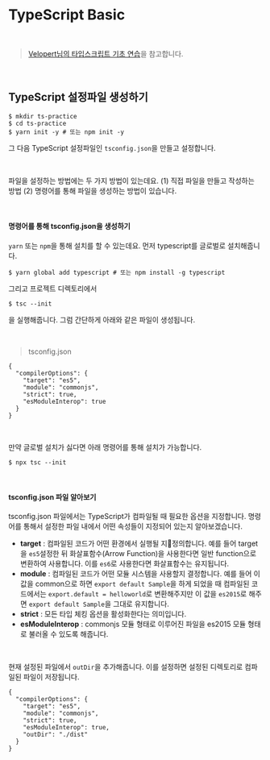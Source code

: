 # TypeScript Basic

<br />

> [Velopert님의 타입스크립트 기초 연습](https://velog.io/@velopert/typescript-basics)을 참고합니다.

<br />

## TypeScript 설정파일 생성하기

```
$ mkdir ts-practice
$ cd ts-practice
$ yarn init -y # 또는 npm init -y

```

그 다음 TypeScript 설정파일인 `tsconfig.json`을 만들고 설정합니다.

<br />

파일을 설정하는 방법에는 두 가지 방법이 있는데요.
(1) 직접 파일을 만들고 작성하는 방법
(2) 명령어를 통해 파일을 생성하는 방법이 있습니다.

<br />

#### 명령어를 통해 tsconfig.json을 생성하기

`yarn` 또는 `npm`을 통해 설치를 할 수 있는데요. 먼저 typescript를 글로벌로 설치해줍니다.

```
$ yarn global add typescript # 또는 npm install -g typescript
```

그리고 프로젝트 디렉토리에서

```
$ tsc --init
```

을 실행해줍니다.
그럼 간단하게 아래와 같은 파일이 생성됩니다.

<br />

> tsconfig.json

```
{
  "compilerOptions": {
    "target": "es5",
    "module": "commonjs",
    "strict": true,
    "esModuleInterop": true
  }
}

```

<br />

만약 글로벌 설치가 싫다면 아래 명령어를 통해 설치가 가능합니다.

```
$ npx tsc --init
```

<br />

#### tsconfig.json 파일 알아보기

tsconfig.json 파일에서는 TypeScript가 컴파일될 때 필요한 옵션을 지정합니다. 명령어를 통해서 설정한 파일 내에서 어떤 속성들이 지정되어 있는지 알아보겠습니다.

-   **target** : 컴파일된 코드가 어떤 환경에서 실행될 지정의합니다. 예를 들어 target을 `es5`설정한 뒤 화살표함수(Arrow Function)을 사용한다면 일반 function으로 변환하여 사용합니다. 이를 `es6`로 사용한다면 화살표함수는 유지됩니다.
-   **module** : 컴파일된 코드가 어떤 모듈 시스템을 사용할지 결정합니다. 예를 들어 이 값을 common으로 하면 `export default Sample`을 하게 되었을 때 컴파일된 코드에서는 `export.default = helloworld`로 변환해주지만 이 값을 `es2015`로 해주면 `export default Sample`을 그대로 유지합니다.
-   **strict** : 모든 타입 체킹 옵션을 활성화한다는 의미입니다.
-   **esModuleInterop** : commonjs 모듈 형태로 이루어진 파일을 es2015 모듈 형태로 불러올 수 있도록 해줍니다.

<br />

현재 설정된 파일에서 `outDir`을 추가해줍니다. 이를 설정하면 설정된 디렉토리로 컴파일된 파일이 저장됩니다.

```
{
  "compilerOptions": {
    "target": "es5",
    "module": "commonjs",
    "strict": true,
    "esModuleInterop": true,
    "outDir": "./dist"
  }
}
```
